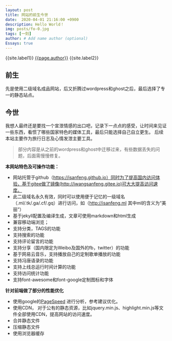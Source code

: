 ```yaml
---
layout: post
title: 网站的前生今世
date:  2020-04-01 21:16:00 +0900
description: Hello World！
img: posts/fo-0.jpg
tags: [一刻]
author: # Add name author (optional)
Essays: true
---
```

{{site.label1}} <a href="/about">{{page.author}}</a> {{site.label2}}

## 前生
先是使用二级域名成品网站，后又折腾过wordpress和ghost之后，最后选择了专一的静态站点。

## 今世
我想人最终还是要找一个宣泄情感的出口吧，记录下一点点的感受，让时间来见证一些东西，看惯了哪些国家特色的媒体工具，最后只能选择自己自立更生。
后续本站主要作为旅行日志及心情发泄主要工具。

> 部分内容是从之前的wordpress和ghost中迁移过来，有些数据丢失的问题，后面需慢慢修复。

**本网站特色及可操作功能：**
* 网站托管于github（https://isanfeng.github.io）同时为了提高国内访问体验，基于gitee做了镜像(http://iwangsanfeng.gitee.io)可大大提高访问速度。
* 此二级域名永久有效，同时可以使用便于记忆的一级域名（.ml/.tk/.ga/.cf/.gq）进行访问，如（http://isanfeng.ml 其中ml的含义为“美丽”）
* 基于jekyll配置及编译生成，文章可使用markdown和html生成
* 兼容移动端浏览；
* 支持分类，TAGS的功能
* 支持搜索的功能
* 支持评论留言的功能
* 支持分享（国内限定为Weibo及国外的fb，twitter）的功能
* 基于网易云音乐，支持播放自己的定制歌单播放的功能
* 支持冯唐语录的功能
* 支持上线总运行时间计算的功能
* 支持访问统计功能
* 支持font-awesome和font-google定制图标和字体

**针对前端做了部分的性能优化**
* 使用google的[PageSpeed](https://developers.google.cn/speed/pagespeed/insights) 进行分析，参考建议优化。
* 使用CDN， 对于公有的静态资源，比如jquery.min.js、highlight.min.js等文件全部使用CDN，提高网站的访问速度。
* 合并静态文件
* 压缩静态文件
* 使用浏览器缓存


